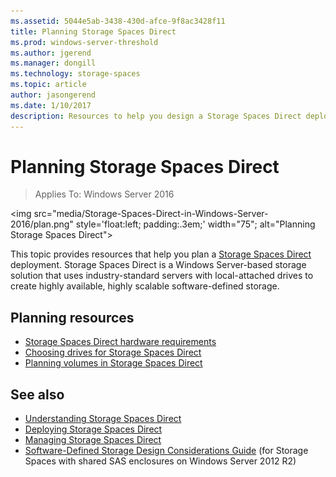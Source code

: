 ```yaml
---
ms.assetid: 5044e5ab-3438-430d-afce-9f8ac3428f11
title: Planning Storage Spaces Direct
ms.prod: windows-server-threshold
ms.author: jgerend
ms.manager: dongill
ms.technology: storage-spaces
ms.topic: article
author: jasongerend
ms.date: 1/10/2017
description: Resources to help you design a Storage Spaces Direct deployment consisting of multiple servers clustered to provide software-defined storage using Windows Server.
---
```

# Planning Storage Spaces Direct

>Applies To: Windows Server 2016

<img src="media/Storage-Spaces-Direct-in-Windows-Server-2016/plan.png" style='float:left; padding:.3em;' width="75"; alt="Planning Storage Spaces Direct">

This topic provides resources that help you plan a [Storage Spaces Direct](storage-spaces-direct-overview.md) deployment. Storage Spaces Direct is a Windows Server-based storage solution that uses industry-standard servers with local-attached drives to create highly available, highly scalable software-defined storage.

## Planning resources

- [Storage Spaces Direct hardware requirements](storage-spaces-direct-hardware-requirements.md)
- [Choosing drives for Storage Spaces Direct](choosing-drives.md)
- [Planning volumes in Storage Spaces Direct](plan-volumes.md)

## See also

- [Understanding Storage Spaces Direct](storage-spaces-direct-overview.md)
- [Deploying Storage Spaces Direct](deploy-storage-spaces-direct.md)
- [Managing Storage Spaces Direct](manage-storage-spaces-direct.md)
- [Software-Defined Storage Design Considerations Guide](https://technet.microsoft.com/library/mt243829%28v=ws.11%29.aspx) (for Storage Spaces with shared SAS enclosures on Windows Server 2012 R2)
